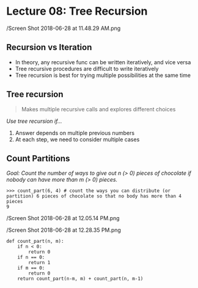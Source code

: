 # Lecture 08: Tree Recursion

/Screen Shot 2018-06-28 at 11.48.29 AM.png

## Recursion vs Iteration

- In theory, any recursive func can be written iteratively, and vice versa
- Tree recursive procedures are difficult to write iteratively
- Tree recursion is best for trying multiple possibilities at the same time

## Tree recursion

> Makes multiple recursive calls and explores different choices

*Use tree recursion if...*

1. Answer depends on multiple previous numbers
2. At each step, we need to consider multiple cases

## Count Partitions

*Goal: Count the number of ways to give out n (> 0) pieces of chocolate if nobody can have more than m (> 0) pieces.*

```
>>> count_part(6, 4) # count the ways you can distribute (or partition) 6 pieces of chocolate so that no body has more than 4 pieces
9
```

/Screen Shot 2018-06-28 at 12.05.14 PM.png

/Screen Shot 2018-06-28 at 12.28.35 PM.png

```
def count_part(n, m):
    if n < 0:
        return 0
    if n == 0:
        return 1
    if m == 0:
        return 0
    return count_part(n-m, m) + count_part(n, m-1)
```